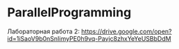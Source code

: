 # ParallelProgramming
Лабораторная работа 2: https://drive.google.com/open?id=1iSaoV9b0nSnIimyPE0h9vq-Pavjc8zhxYeYeUSBbDdM
